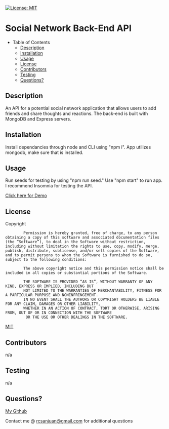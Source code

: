 [![License: MIT](https://img.shields.io/badge/License-MIT-yellow.svg)](https://opensource.org/licenses/MIT)
# Social Network Back-End API

- Table of Contents
  - [Description](#description)
  - [Installation](#installation)
  - [Usage](#usage)
  - [License](#license)
  - [Contributors](#contributors)
  - [Testing](#testing)
  - [Questions?](#questions)

<a name="description"></a>
## Description 

An API for a potential social network application that allows users to add friends and share thoughts and reactions. The back-end is built with MongoDB and Express servers.

<a name="install"></a>
## Installation

Install dependancies through node and CLI using "npm i". App utilizes mongodb, make sure that is installed. 

<a name="use"></a>
## Usage
Run seeds for testing by using "npm run seed." Use "npm start" to run app. I recommend Insomnia for testing the API.

[Click here for Demo](https://drive.google.com/file/d/1uLvoKfOX07MwF44FB7k8QROrdli3HveM/view?usp=sharing)


<a name="license"></a>
## License

Copyright <YEAR> <COPYRIGHT HOLDER>

            Permission is hereby granted, free of charge, to any person obtaining a copy of this software and associated documentation files (the “Software”), to deal in the Software without restriction, including without limitation the rights to use, copy, modify, merge, publish, distribute, sublicense, and/or sell copies of the Software, and to permit persons to whom the Software is furnished to do so, subject to the following conditions:
            
            The above copyright notice and this permission notice shall be included in all copies or substantial portions of the Software.
            
            THE SOFTWARE IS PROVIDED “AS IS”, WITHOUT WARRANTY OF ANY KIND, EXPRESS OR IMPLIED, INCLUDING BUT 
            NOT LIMITED TO THE WARRANTIES OF MERCHANTABILITY, FITNESS FOR A PARTICULAR PURPOSE AND NONINFRINGEMENT.
            IN NO EVENT SHALL THE AUTHORS OR COPYRIGHT HOLDERS BE LIABLE FOR ANY CLAIM, DAMAGES OR OTHER LIABILITY, 
            WHETHER IN AN ACTION OF CONTRACT, TORT OR OTHERWISE, ARISING FROM, OUT OF OR IN CONNECTION WITH THE SOFTWARE
             OR THE USE OR OTHER DEALINGS IN THE SOFTWARE.

[MIT](https://www.google.com/search?client=firefox-b-1-d&q=mit+license)

<a name="contributors"></a>
## Contributors

n/a

<a name="testing"></a>
## Testing

n/a

<a name="questions"></a>
## Questions?

[My Github](https://www.github.com/@renzosj)

Contact me @ rcsanjuan@gmail.com for additional questions